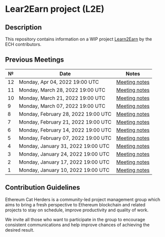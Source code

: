 # Lear2Earn project (L2E)

## Description
This repository contains information on a WIP project [Learn2Earn](https://hackmd.io/@poojaranjan/Learn2Earn) by the ECH contributors.

## Previous Meetings

 №  | Date                             | Notes          |
--- | -------------------------------- | -------------- |
  12| Monday, Apr 04, 2022 19:00 UTC | [Meeting notes](https://hackmd.io/@poojaranjan/L2Emeetingnotes#Meeting-12)|
  11| Monday, March 28, 2022 19:00 UTC | [Meeting notes](https://hackmd.io/@poojaranjan/L2Emeetingnotes#Meeting-11)|
  10| Monday, March 21, 2022 19:00 UTC | [Meeting notes](https://hackmd.io/@poojaranjan/L2Emeetingnotes#Meeting-10)|
  9 | Monday, March 07, 2022 19:00 UTC | [Meeting notes](https://hackmd.io/@poojaranjan/L2Emeetingnotes#Meeting-9)|
  8 | Monday, February 28, 2022 19:00 UTC | [Meeting notes](https://hackmd.io/@poojaranjan/L2Emeetingnotes#Meeting-8)|
  7 | Monday, February 21, 2022 19:00 UTC | [Meeting notes](https://hackmd.io/@poojaranjan/L2Emeetingnotes#Meeting-7)|
  6 | Monday, February 14, 2022 19:00 UTC | [Meeting notes](https://hackmd.io/@poojaranjan/L2Emeetingnotes#Meeting-6)|
  5 | Monday, February 07, 2022 19:00 UTC | [Meeting notes](https://hackmd.io/@poojaranjan/L2Emeetingnotes#Meeting-5)|
  4 | Monday, January 31, 2022 19:00 UTC  | [Meeting notes](https://hackmd.io/@poojaranjan/L2Emeetingnotes#Meeting-4) |
  3 | Monday, January 24, 2022 19:00 UTC  | [Meeting notes](https://hackmd.io/@poojaranjan/L2Emeetingnotes#Meeting-3) |
  2 | Monday, January 17, 2022 19:00 UTC  | [Meeting notes](https://hackmd.io/@poojaranjan/L2Emeetingnotes#Meeting-2) |
  1 | Monday, January 10, 2022 19:00 UTC  | [Meeting notes](https://hackmd.io/@poojaranjan/L2Emeetingnotes#Meeting-1) |


## Contribution Guidelines

Ethereum Cat Herders is a community-led project management group which aims to bring a fresh perspective to Ethereum blockchain and related projects to stay on schedule, improve productivity and quality of work.

We invite all those who want to participate in the group to encourage consistent communications and help improve chances of achieving the desired result.
